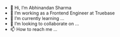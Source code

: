 - 👋 Hi, I’m Abhinandan Sharma
- 👀 I’m working as a Frontend Engineer at Truebase
- 🌱 I’m currently learning ...
- 💞️ I’m looking to collaborate on ...
- 📫 How to reach me ...

<!---
abhinandan-truebase/abhinandan-truebase is a ✨ special ✨ repository because its `README.md` (this file) appears on your GitHub profile.
You can click the Preview link to take a look at your changes.
--->

